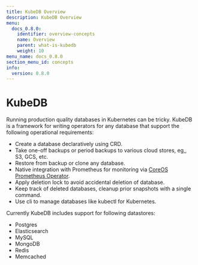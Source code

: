 ```yaml
---
title: KubeDB Overview
description: KubeDB Overview
menu:
  docs_0.8.0:
    identifier: overview-concepts
    name: Overview
    parent: what-is-kubedb
    weight: 10
menu_name: docs_0.8.0
section_menu_id: concepts
info:
  version: 0.8.0
---
```


# KubeDB

Running production quality databases in Kubernetes can be tricky. KubeDB is a framework for writing operators for any database that support the following operational requirements:

 - Create a database declaratively using CRD.
 - Take one-off backups or period backups to various cloud stores, eg,, S3, GCS, etc.
 - Restore from backup or clone any database.
 - Native integration with Prometheus for monitoring via [CoreOS Prometheus Operator](https://github.com/coreos/prometheus-operator).
 - Apply deletion lock to avoid accidental deletion of database.
 - Keep track of deleted databases, cleanup prior snapshots with a single command.
 - Use cli to manage databases like kubectl for Kubernetes.

Currently KubeDB includes support for following datastores:
 - Postgres
 - Elasticsearch
 - MySQL
 - MongoDB
 - Redis
 - Memcached
